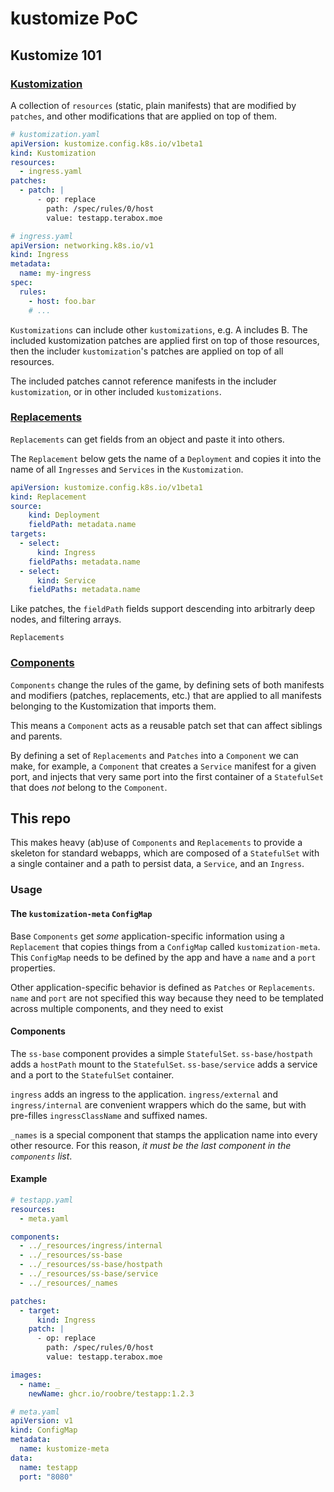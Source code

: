 # kustomize PoC

## Kustomize 101

### [Kustomization](https://kubectl.docs.kubernetes.io/references/kustomize/kustomization/)

A collection of `resources` (static, plain manifests) that are modified by `patches`, and other modifications that are applied on top of them.

```yaml
# kustomization.yaml
apiVersion: kustomize.config.k8s.io/v1beta1
kind: Kustomization
resources:
  - ingress.yaml
patches:
  - patch: |
      - op: replace
        path: /spec/rules/0/host
        value: testapp.terabox.moe
```

```yaml
# ingress.yaml
apiVersion: networking.k8s.io/v1
kind: Ingress
metadata: 
  name: my-ingress
spec:
  rules:
    - host: foo.bar
    # ...
```

`Kustomizations` can include other `kustomizations`, e.g. A includes B. The included kustomization patches are applied first on top of those resources, then the includer `kustomization`'s patches are applied on top of all resources.

The included patches cannot reference manifests in the includer `kustomization`, or in other included `kustomizations`.

### [Replacements](https://kubectl.docs.kubernetes.io/references/kustomize/kustomization/replacements/)

`Replacements` can get fields from an object and paste it into others.

The `Replacement` below gets the name of a `Deployment` and copies it into the name of all `Ingresses` and `Services` in the `Kustomization`.

```yaml
apiVersion: kustomize.config.k8s.io/v1beta1
kind: Replacement
source:
    kind: Deployment
    fieldPath: metadata.name
targets:
  - select:
      kind: Ingress
    fieldPaths: metadata.name
  - select:
      kind: Service
    fieldPaths: metadata.name
```

Like patches, the `fieldPath` fields support descending into arbitrarly deep nodes, and filtering arrays.

`Replacements`

### [Components](https://kubectl.docs.kubernetes.io/references/kustomize/kustomization/components/)

`Components` change the rules of the game, by defining sets of both manifests and modifiers (patches, replacements, etc.) that are applied to all manifests belonging to the Kustomization that imports them.

This means a `Component` acts as a reusable patch set that can affect siblings and parents.

By defining a set of `Replacements` and `Patches` into a `Component` we can make, for example, a `Component` that creates a `Service` manifest for a given port, and injects that very same port into the first container of a `StatefulSet` that does _not_ belong to the `Component`.

## This repo

This makes heavy (ab)use of `Components` and `Replacements` to provide a skeleton for standard webapps, which are composed of a `StatefulSet` with a single container and a path to persist data, a `Service`, and an `Ingress`.

### Usage

#### The `kustomization-meta` `ConfigMap`

Base `Components` get _some_ application-specific information using a `Replacement` that copies things from a `ConfigMap` called `kustomization-meta`. This `ConfigMap` needs to be defined by the app and have a `name` and a `port` properties.

Other application-specific behavior is defined as `Patches` or `Replacements`. `name` and `port` are not specified this way because they need to be templated across multiple components, and they need to exist 

#### Components

The `ss-base` component provides a simple `StatefulSet`. `ss-base/hostpath` adds a `hostPath` mount to the `StatefulSet`. `ss-base/service` adds a service and a port to the `StatefulSet` container.

`ingress` adds an ingress to the application. `ingress/external` and `ingress/internal` are convenient wrappers which do the same, but with pre-filles `ingressClassName` and suffixed names.


`_names` is a special component that stamps the application name into every other resource. For this reason, *it must be the last component in the `components` list*.

#### Example

```yaml
# testapp.yaml
resources:
  - meta.yaml

components:
  - ../_resources/ingress/internal
  - ../_resources/ss-base
  - ../_resources/ss-base/hostpath
  - ../_resources/ss-base/service
  - ../_resources/_names

patches:
  - target:
      kind: Ingress
    patch: |
      - op: replace
        path: /spec/rules/0/host
        value: testapp.terabox.moe

images:
  - name: _
    newName: ghcr.io/roobre/testapp:1.2.3
```

```yaml
# meta.yaml
apiVersion: v1
kind: ConfigMap
metadata:
  name: kustomize-meta
data:
  name: testapp
  port: "8080"
```